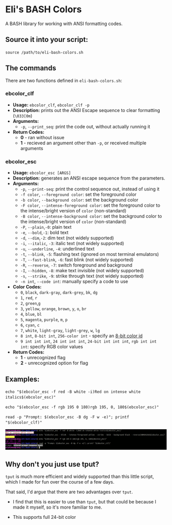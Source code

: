 # Eli's BASH Colors

A BASH library for working with ANSI formatting codes.

## Source it into your script:

`source /path/to/eli-bash-colors.sh`
## The commands

There are two functions defined in `eli-bash-colors.sh`:

### ebcolor_clf

* **Usage:** `ebcolor_clf`, `ebcolor_clf -p`
* **Description:** prints out the ANSI Escape sequence to clear formatting (`\033[0m`)
* **Arguments:**
   * `-p`, `--print_seq`: print the code out, without actually running it
* **Return Codes:**
   * **0** - ran without issue
   * **1** - recieved an argument other than `-p`, or received multiple arguments

### ebcolor_esc

* **Usage:** `ebcolor_esc [ARGS]`
* **Description:** generates an ANSI escape sequence from the parameters.
* **Arguments:**
   * `-p`, `--print-seq`: print the control sequence out, instead of using it
   * `-f color`, `--foreground color`: set the foreground color
   * `-b color`, `--background color`: set the background color
   * `-F color`, `--intense-foreground color`: set the foreground color to the intense/bright version of `color` (non-standard)
   * `-B color`, `--intense-background color`: set the background color to the intense/bright version of `color` (non-standard)
   * `-P`, `--plain`,`-0`: plain text
   * `-e`, `--bold`,`-1`: bold text
   * `-d`, `--dim`,`-2`: dim text (not widely supported)
   * `-i`, `--italic`, `-3`: italic text  (not widely supported)
   * `-u`, `--underline`, `-4`: underlined text
   * `-t`, `--blink`, `-5`: flashing text (ignored on most terminal emulators)
   * `-T`, `--fast-blink`, `-6`: fast blink (not widely supported)
   * `-R`, `--reverse`, `-7`: switch foreground and background
   * `-I`, `--hidden`, `-8`: make text invisible (not widely supported)
   * `-s`, `--strike`, `-9`: strike through text (not widely supported)
   * `-n int`, `--code int`: manually specify a code to use
* **Color Codes:**
   * `0`, `black`, `dark-gray`, `dark-grey`, `bk`, `dg`
   * `1`, `red`, `r`
   * `2`, `green`,`g`
   * `3`, `yellow`, `orange`, `brown`, `y`, `o`, `br`
   * `4`, `blue`, `bl`
   * `5`, `magenta`, `purple`, `m`, `p`
   * `6`, `cyan`, `c`
   * `7`, `white`, `light-gray`, `light-grey`, `w`, `lg`
   * `8 int`, `8-bit int`, `256-color int` - specify an [8-bit color id](https://robotmoon.com/256-colors/)
   * `9 int int int`, `24 int int int`, `24-bit int int int`, `rgb int int int`: specify RGB color values
* **Return Codes:**
   * **1** - unrecognized flag
   * **2** - unrecognized option for flag

## Examples:

`echo "$(ebcolor_esc -f red -B white -i)Red on intense white italics$(ebcolor_esc)"` 

`echo "$(ebcolor_esc -f rgb 195 0 180)rgb 195, 0, 180$(ebcolor_esc)"`

`read -p "Prompt: $(ebcolor_esc -B dg -F w -e)"; printf "$(ebcolor_clf)"`

![image:example.gif](example.gif)

## Why don't you just use tput?

`tput` is much more efficient and widely supported than this little script, which I made for fun over the course of a few days.

That said, I'd argue that there are two advantages over `tput`.

* I find that this is easier to use than `tput`, but that could be because I made it myself, so it's more familiar to me.

* This supports full 24-bit color
